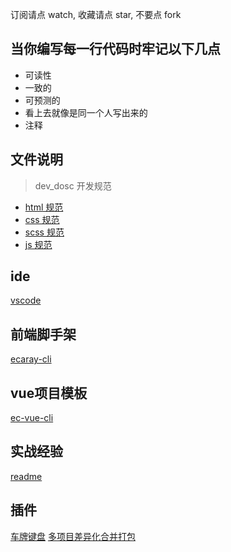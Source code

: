 订阅请点 watch, 收藏请点 star, 不要点 fork

## 当你编写每一行代码时牢记以下几点

* 可读性
* 一致的
* 可预测的
* 看上去就像是同一个人写出来的
* 注释

## 文件说明

> dev_dosc 开发规范

* [html 规范](https://github.com/wqb2017/ecaray_web/blob/master/dev-dosc/html.md)
* [css 规范](https://github.com/wqb2017/ecaray_web/blob/master/dev-dosc/css.md)
* [scss 规范](https://github.com/wqb2017/ecaray_web/blob/master/dev-dosc/scss.md)
* [js 规范](https://github.com/wqb2017/ecaray_web/blob/master/dev-dosc/js.md)

## ide
[vscode](https://github.com/wqb2017/vscode-plugins)

## 前端脚手架
[ecaray-cli](https://github.com/wqb2017/ecaray-cli)

## vue项目模板
[ec-vue-cli](https://github.com/wqb2017/ec-vue-cli)

## 实战经验
[readme](https://github.com/wqb2017/blog/tree/master/readme)

## 插件
[车牌键盘](https://github.com/liaoyinglong/plate-number-input)
[多项目差异化合并打包](https://github.com/wqb2017/projects-merge)
